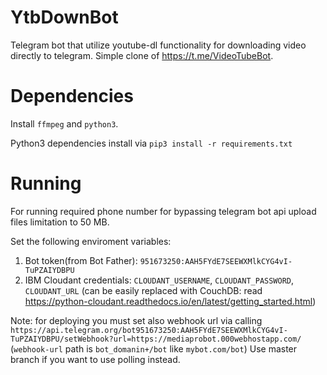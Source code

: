 
# YtbDownBot
Telegram bot that utilize youtube-dl functionality for downloading video directly to telegram.
Simple clone of https://t.me/VideoTubeBot.

# Dependencies
Install `ffmpeg` and `python3`.

Python3 dependencies install via `pip3 install -r requirements.txt`
# Running
For running required phone number for bypassing telegram bot api upload files limitation to 50 MB.

Set the following enviroment variables:
  1. Bot token(from Bot Father):
`951673250:AAH5FYdE7SEEWXMlkCYG4vI-TuPZAIYDBPU`
  2. IBM Cloudant credentials: 
  `CLOUDANT_USERNAME`, `CLOUDANT_PASSWORD`, `CLOUDANT_URL`
  (can be easily replaced with CouchDB: read https://python-cloudant.readthedocs.io/en/latest/getting_started.html)

Note: for deploying you must set also webhook url via calling `https://api.telegram.org/bot951673250:AAH5FYdE7SEEWXMlkCYG4vI-TuPZAIYDBPU/setWebhook?url=https://mediaprobot.000webhostapp.com/` (`webhook-url` path is `bot_domanin+/bot` like `mybot.com/bot`) Use master branch if you want to use polling instead.
